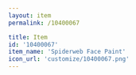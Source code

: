 ```yaml
---
layout: item
permalink: /10400067

title: Item
id: '10400067'
item_name: 'Spiderweb Face Paint'
icon_url: 'customize/10400067.png'
---
```

